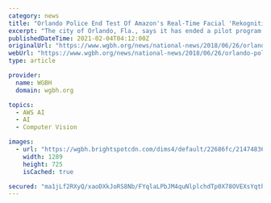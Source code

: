 ```yaml
---
category: news
title: "Orlando Police End Test Of Amazon's Real-Time Facial 'Rekognition' System"
excerpt: "The city of Orlando, Fla., says it has ended a pilot program in which its police force used Amazon's real-time facial recognition — a system called \"Rekognition\" that had triggered complaints from rights and privacy groups when its use was revealed ..."
publishedDateTime: 2021-02-04T04:12:00Z
originalUrl: "https://www.wgbh.org/news/national-news/2018/06/26/orlando-police-end-test-of-amazons-real-time-facial-rekognition-system"
webUrl: "https://www.wgbh.org/news/national-news/2018/06/26/orlando-police-end-test-of-amazons-real-time-facial-rekognition-system"
type: article

provider:
  name: WGBH
  domain: wgbh.org

topics:
  - AWS AI
  - AI
  - Computer Vision

images:
  - url: "https://wgbh.brightspotcdn.com/dims4/default/22686fc/2147483647/strip/true/crop/1289x725+0+0/resize/1289x725!/quality/70/?url=https%3A%2F%2Fwgbh.brightspotcdn.com%2F31%2F05%2Ff38c541872ecbe4555d2826173f0%2Forlando-traffic-cam-wide-4d242769fd25bb799656278a22eeccd635957ace.jpg"
    width: 1289
    height: 725
    isCached: true

secured: "ma1jLf2RXyQ/xaoDXkJoRS8Nb/FYqlaLPbJM4quNlplchdTp0X78OVEXsYqthR2zDUITSIowAx6GptX9hRpkjF1THuSoBCVI9enAImv19KTLNn3mV6XWBkHHjBsyeNDZv17sX/HLdqDGMvMUncxXbjUzcQqxqlTn9/eJqEzG2wat5cie+RXNQ08NDprD0cyYIhm5stoyrkfF7TOiYdvee0/VP+KR9UKcgJ31zRhKjSbkF2KLKY+Vfes0oiuzsTBCaE/WPsYsSxFDe8aNMIxtaN5rYkUAFnOzS1EFBUoKlEUmoy7x9WbhR5JgNgav1pwyIZkst2YoNeDwqAkRG2ZNzT2RsgsDL8NdEdrWduEEPN0=;//uYt8KoTUP2u2iDnNkdGQ=="
---
```


